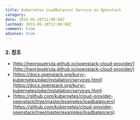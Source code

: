 ```yaml
---
title: Kubernetes LoadBalancer Service on Openstack
category:
date: 2019-06-20T12:00:00Z
lastmod: 2019-06-20T12:00:00Z
comment: true
adsense: true
---
```


### 2. 참조

* [http://henriquetruta.github.io/openstack-cloud-provider/](http://henriquetruta.github.io/openstack-cloud-provider/)
* [https://docs.openstack.org/kuryr-kubernetes/pike/installation/services.html](https://docs.openstack.org/kuryr-kubernetes/pike/installation/services.html)
* [https://github.com/kubernetes/cloud-provider-openstack/tree/master/examples/loadbalancers](https://github.com/kubernetes/cloud-provider-openstack/tree/master/examples/loadbalancers)
